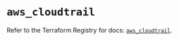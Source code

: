 # `aws_cloudtrail`

Refer to the Terraform Registry for docs: [`aws_cloudtrail`](https://registry.terraform.io/providers/hashicorp/aws/5.90.1/docs/resources/cloudtrail).
